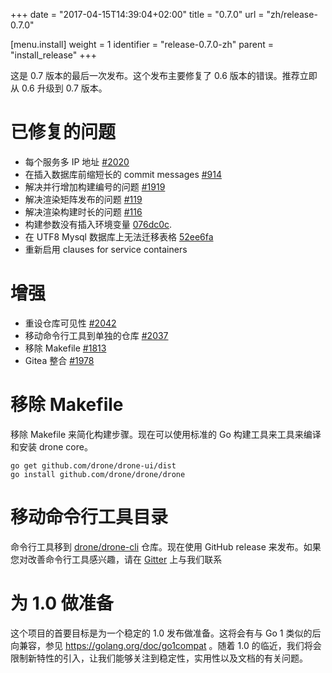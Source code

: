 +++
date = "2017-04-15T14:39:04+02:00"
title = "0.7.0"
url = "zh/release-0.7.0"

[menu.install]
  weight = 1
  identifier = "release-0.7.0-zh"
  parent = "install_release"
+++

<!--This is the final release for version 0.7. This release is mostly comprised of bug fixes introduced in the 0.6 release. It is therefore highly recommended to upgrade from 0.6 to 0.7 right away.-->

这是 0.7 版本的最后一次发布。这个发布主要修复了 0.6 版本的错误。推荐立即从 0.6 升级到 0.7 版本。

<!--# Closed Issues-->

# 已修复的问题

<!--* Multiple IP addresses issued per service. See [#2020](https://github.com/drone/drone/issues/2020)
* Trim long commit messages before database insert. See [#914](https://github.com/drone/drone/issues/914)
* Fix error concurrently incrementing build number. See [#1919](https://github.com/drone/drone/issues/1919)
* Fix issue rendering matrix deployments. See [#119](https://github.com/drone/drone-ui/pull/119)
* Fix issue rendering build duration. See [#116](https://github.com/drone/drone-ui/pull/116)
* Deployment parameters not injected as environment variables. See [076dc0c](https://github.com/drone/drone/commit/076dc0c3b93b1acde22ee68d4f5506f7d6538efd).
* Creating the migration table fails with a UTF8 Mysql database. See [52ee6fa](https://github.com/drone/drone/commit/52ee6fa5be91b526ada56703a4479e9db310eba5)
* Re-enable when clauses for service containers.-->

* 每个服务多 IP 地址 [#2020](https://github.com/drone/drone/issues/2020)
* 在插入数据库前缩短长的 commit messages [#914](https://github.com/drone/drone/issues/914)
* 解决并行增加构建编号的问题 [#1919](https://github.com/drone/drone/issues/1919)
* 解决渲染矩阵发布的问题 [#119](https://github.com/drone/drone-ui/pull/119)
* 解决渲染构建时长的问题 [#116](https://github.com/drone/drone-ui/pull/116)
* 构建参数没有插入环境变量 [076dc0c](https://github.com/drone/drone/commit/076dc0c3b93b1acde22ee68d4f5506f7d6538efd).
* 在 UTF8 Mysql 数据库上无法迁移表格 [52ee6fa](https://github.com/drone/drone/commit/52ee6fa5be91b526ada56703a4479e9db310eba5)
* 重新启用 clauses for service containers

# 增强

<!--* Ability to override repository visibility. See [#2042](https://github.com/drone/drone/issues/2042)
* Move the command line utility to a separate repository. See [#2037](https://github.com/drone/drone/issues/2037)
* Remove the Makefile. See [#1813](https://github.com/drone/drone/issues/1813)
* Gitea integration. See [#1978](https://github.com/drone/drone/issues/1978)-->

* 重设仓库可见性 [#2042](https://github.com/drone/drone/issues/2042)
* 移动命令行工具到单独的仓库 [#2037](https://github.com/drone/drone/issues/2037)
* 移除 Makefile [#1813](https://github.com/drone/drone/issues/1813)
* Gitea 整合 [#1978](https://github.com/drone/drone/issues/1978)

# 移除 Makefile

<!--The Makefile was removed and the build process simplified. It is now possible to build and install drone core using the standard Go build toolchain.-->

移除 Makefile 来简化构建步骤。现在可以使用标准的 Go 构建工具来工具来编译和安装 drone core。

```nohighlight
go get github.com/drone/drone-ui/dist
go install github.com/drone/drone/drone
```

# 移动命令行工具目录

<!--The command line utility moved to the [drone/drone-cli](https://github.com/drone/drone-cli) repository and is now being distributed by GitHub [releases](https://github.com/drone/drone-cli/releases). If you would like to help improve the command line utility please [inquire](https://gitter.im/drone/drone) about joining the drone organization.-->

命令行工具移到 [drone/drone-cli](https://github.com/drone/drone-cli) 仓库。现在使用 GitHub release 来发布。如果您对改善命令行工具感兴趣，请在 [Gitter](https://gitter.im/drone/drone) 上与我们联系

# 为 1.0 做准备

<!--The primary goal at this stage of the project is to reach a stable 1.0 release. This will include a compatibility promise similar to Go 1 (see https://golang.org/doc/go1compat). As we approach a 1.0 we will limit the introduction of new features so that we can focus on stability, usability and documentation.-->

这个项目的首要目标是为一个稳定的 1.0 发布做准备。这将会有与 Go 1 类似的后向兼容，参见 https://golang.org/doc/go1compat 。随着 1.0 的临近，我们将会限制新特性的引入，让我们能够关注到稳定性，实用性以及文档的有关问题。
